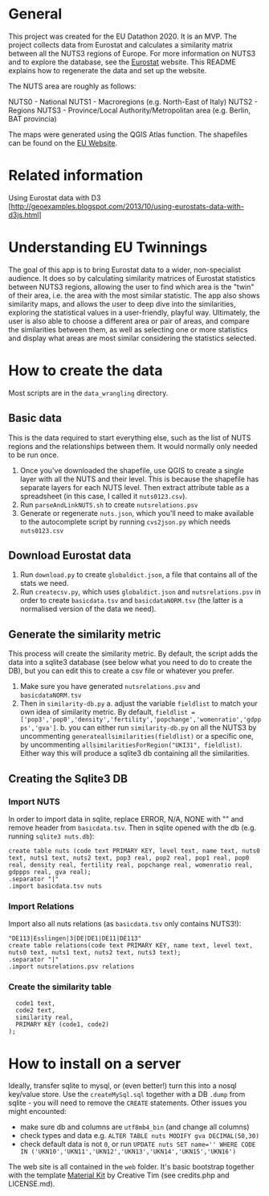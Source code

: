# General
This project was created for the EU Datathon 2020. It is an MVP. The project collects data from Eurostat and calculates a similarity matrix between all the NUTS3 regions of Europe. For more information on NUTS3 and to explore the database, see the [Eurostat](https://ec.europa.eu/eurostat/data/database) website. This README explains how to regenerate the data and set up the website.

The NUTS area are roughly as follows:

NUTS0 - National
NUTS1 - Macroregions (e.g. North-East of Italy)
NUTS2 - Regions
NUTS3 - Province/Local Authority/Metropolitan area (e.g. Berlin, BAT provincia)

The maps were generated using the QGIS Atlas function. The shapefiles can be found on the [EU Website](https://ec.europa.eu/eurostat/web/gisco/geodata/reference-data/administrative-units-statistical-units/nuts).

# Related information
Using Eurostat data with D3 [http://geoexamples.blogspot.com/2013/10/using-eurostats-data-with-d3js.html]

# Understanding EU Twinnings
The goal of this app is to bring Eurostat data to a wider, non-specialist audience.
It does so by calculating similarity matrices of Eurostat statistics between NUTS3 regions, allowing the user to find which area is the "twin" of their area, i.e. the area with the most similar statistic. The app also shows similarity maps, and allows the user to deep dive into the similarities, exploring the statistical values in a user-friendly, playful way.
Ultimately, the user is also able to choose a different area or pair of areas, and compare the similarities between them, as well as selecting one or more statistics and display what areas are most similar considering the statistics selected.

# How to create the data
Most scripts are in the `data_wrangling` directory.

## Basic data
This is the data required to start everything else, such as the list of NUTS regions and the relationships between them. It would normally only needed to be run once.
1. Once you've downloaded the shapefile, use QGIS to create a single layer with all the NUTS and their level. This is because the shapefile has separate layers for each NUTS level. Then extract attribute table as a spreadsheet (in this case, I called it `nuts0123.csv`).
2. Run `parseAndLinkNUTS.sh` to create `nutsrelations.psv`
3. Generate or regenerate `nuts.json`, which you'll need to make available to the autocomplete script by running `cvs2json.py` which needs `nuts0123.csv`

## Download Eurostat data
1. Run `download.py` to create `globaldict.json`, a file that contains all of the stats we need.
2. Run `createcsv.py`, which uses `globaldict.json` and `nutsrelations.psv` in order to create `basicdata.tsv` and `basicdataNORM.tsv` (the latter is a normalised version of the data we need).

## Generate the similarity metric
This process will create the similarity metric. By default, the script adds the data into a sqlite3 database (see below what you need to do to create the DB), but you can edit this to create a csv file or whatever you prefer.
1. Make sure you have generated `nutsrelations.psv` and `basicdataNORM.tsv`
2. Then in `similarity-db.py`
  a. adjust the  variable `fieldlist` to match your own idea of similarity metric. By default, `fieldlist = ['pop3','pop0','density','fertility','popchange','womenratio','gdppps','gva']`.
  b. you can either run `similarity-db.py` on all the NUTS3 by uncommenting `generateallsimilarities(fieldlist)` or a specific one, by uncommenting `allsimilaritiesForRegion("UKI31", fieldlist)`. Either way this will produce a sqlite3 db containing all the similarities.

## Creating the Sqlite3 DB

### Import NUTS
In order to import data in sqlite, replace ERROR, N/A, NONE with "" and remove header from `basicdata.tsv`. Then in sqlite opened with the db (e.g. running `sqlite3 nuts.db`):

```
create table nuts (code text PRIMARY KEY, level text, name text, nuts0 text, nuts1 text, nuts2 text, pop3 real, pop2 real, pop1 real, pop0 real, density real, fertility real, popchange real, womenratio real, gdppps real, gva real);
.separator "|"
.import basicdata.tsv nuts
```
### Import Relations
Import also all nuts relations (as `basicdata.tsv` only contains NUTS3!):
```
"DE113|Esslingen|3|DE|DE1|DE11|DE113"
create table relations(code text PRIMARY KEY, name text, level text, nuts0 text, nuts1 text, nuts2 text, nuts3 text);
.separator "|"
.import nutsrelations.psv relations
```

### Create the similarity table
```CREATE TABLE similarity (
  code1 text,
  code2 text,
  similarity real,
  PRIMARY KEY (code1, code2)
);
```

# How to install on a server
Ideally, transfer sqlite to mysql, or (even better!) turn this into a nosql key/value store.
Use the `createMySql.sql` together with a DB `.dump` from sqlite - you will need to remove the `CREATE` statements.
Other issues you might encounted:
- make sure db and columns are `utf8mb4_bin` (and change all columns)
- check types and data e.g. `ALTER TABLE nuts MODIFY gva DECIMAL(50,30)`
- check default data is not `0`, or run `UPDATE nuts SET name='' WHERE CODE IN ('UKN10','UKN11','UKN12','UKN13','UKN14','UKN15','UKN16')`

The web site is all contained in the `web` folder. It's basic bootstrap together with the template [Material Kit](https://www.creative-tim.com/product/material-kit) by Creative Tim (see credits.php and LICENSE.md).
